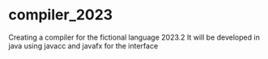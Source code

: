 # compiler_2023
Creating a compiler for the fictional language 2023.2 It will be developed in java using javacc and javafx for the interface
